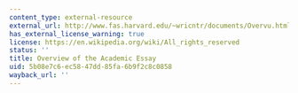 ```yaml
---
content_type: external-resource
external_url: http://www.fas.harvard.edu/~wricntr/documents/Overvu.html
has_external_license_warning: true
license: https://en.wikipedia.org/wiki/All_rights_reserved
status: ''
title: Overview of the Academic Essay
uid: 5b08e7c6-ec58-47dd-85fa-6b9f2c8c0858
wayback_url: ''
---
```

